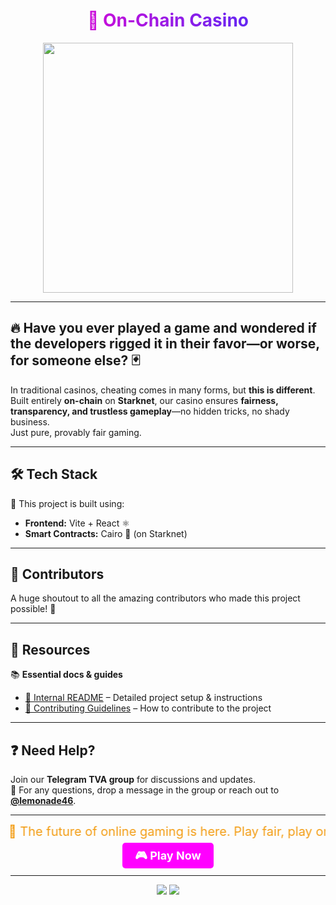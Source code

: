 <!-- Animated Header -->
<h1 align="center" style="background: linear-gradient(to right, #ff00cc, #3333ff); -webkit-background-clip: text; -webkit-text-fill-color: transparent;">
🎲 On-Chain Casino
</h1>

<!-- Casino GIF -->
<p align="center">
  <img src="https://media.giphy.com/media/RJOXYkA1Oj9O3RzqCF/giphy.gif" width="400">
</p>

---

## 🔥 Have you ever played a game and wondered if the developers rigged it in their favor—or worse, for someone else? 🃏  

In traditional casinos, cheating comes in many forms, but **this is different**.  
Built entirely **on-chain** on **Starknet**, our casino ensures **fairness, transparency, and trustless gameplay**—no hidden tricks, no shady business.  
Just pure, provably fair gaming.  

---

## 🛠 Tech Stack  

🚀 This project is built using:  
- **Frontend:** Vite + React ⚛️  
- **Smart Contracts:** Cairo 🐺 (on Starknet)  

---

## 👥 Contributors  

A huge shoutout to all the amazing contributors who made this project possible! 💖  


---

## 📖 Resources  

📚 **Essential docs & guides**  
- [📖 Internal README](https://github.com/Prometheus-A/The-Velvet-Ace/blob/main/poker-texas-hold-em/GameREADME.md) – Detailed project setup & instructions  
- [🤝 Contributing Guidelines](./CONTRIBUTING.md) – How to contribute to the project  

---

## ❓ Need Help?  

Join our **Telegram TVA group** for discussions and updates.  
📩 For any questions, drop a message in the group or reach out to **[@lemonade46](https://t.me/lemonade46)**.  

---

<!-- Scrolling Marquee Text -->
<marquee behavior="alternate" direction="left" style="font-size: 20px; color: #f39c12;">
🚀 The future of online gaming is here. Play fair, play on-chain! 🎰
</marquee>

<!-- Play Now Button -->
<p align="center">
  <a href="#" style="
    background-color: #ff00ff;
    color: white;
    padding: 10px 20px;
    border-radius: 5px;
    text-decoration: none;
    font-weight: bold;
    font-size: 18px;
  ">🎮 Play Now</a>
</p>

---

<!-- Badges -->
<p align="center">
  <img src="https://img.shields.io/badge/Built%20on-Starknet-purple?style=for-the-badge">
  <img src="https://img.shields.io/badge/License-MIT-green?style=for-the-badge">
</p>

<!-- Animated SVG (Optional) -->

